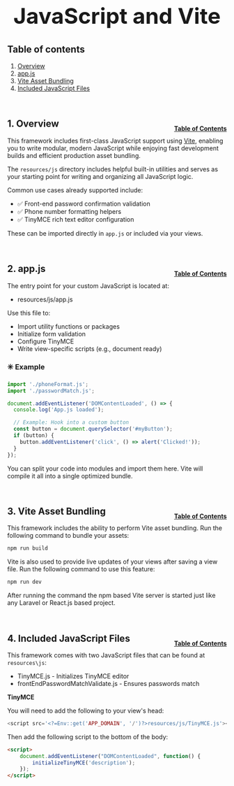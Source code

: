 <h1 style="font-size: 50px; text-align: center;">JavaScript and Vite</h1>

## Table of contents
1. [Overview](#overview)
2. [app.js](#app_js)
3. [Vite Asset Bundling](#vite-asset-bundling)
4. [Included JavaScript Files](#javascript)

<br>

## 1. Overview <a id="overview"></a><span style="float: right; font-size: 14px; padding-top: 15px;">[Table of Contents](#table-of-contents)</span>
This framework includes first-class JavaScript support using [Vite](https://vitejs.dev/), enabling you to write modular, modern JavaScript while enjoying fast development builds and efficient production asset bundling.

The `resources/js` directory includes helpful built-in utilities and serves as your starting point for writing and organizing all JavaScript logic.

Common use cases already supported include:
- ✅ Front-end password confirmation validation  
- ✅ Phone number formatting helpers  
- ✅ TinyMCE rich text editor configuration

These can be imported directly in `app.js` or included via your views.

<br>

## 2. app.js <a id="app_js"></a><span style="float: right; font-size: 14px; padding-top: 15px;">[Table of Contents](#table-of-contents)</span>
The entry point for your custom JavaScript is located at:
- resources/js/app.js

Use this file to:
- Import utility functions or packages
- Initialize form validation
- Configure TinyMCE
- Write view-specific scripts (e.g., document ready)

### ✳️ Example
```js
import './phoneFormat.js';
import './passwordMatch.js';

document.addEventListener('DOMContentLoaded', () => {
  console.log('App.js loaded');

  // Example: Hook into a custom button
  const button = document.querySelector('#myButton');
  if (button) {
    button.addEventListener('click', () => alert('Clicked!'));
  }
});
```

You can split your code into modules and import them here. Vite will compile it all into a single optimized bundle.

<br>

## 3. Vite Asset Bundling <a id="vite-asset-bundling"></a><span style="float: right; font-size: 14px; padding-top: 15px;">[Table of Contents](#table-of-contents)</span>
This framework includes the ability to perform Vite asset bundling.  Run the following command to bundle your assets:

```sh
npm run build
```

Vite is also used to provide live updates of your views after saving a view file.  Run the following command to use this feature:

```sh
npm run dev
```

After running the command the npm based Vite server is started just like any Laravel or React.js based project.

<br>

## 4. Included JavaScript Files <a id="javascript"></a><span style="float: right; font-size: 14px; padding-top: 15px;">[Table of Contents](#table-of-contents)</span>
This framework comes with two JavaScript files that can be found at `resources\js`:
- TinyMCE.js - Initializes TinyMCE editor
- frontEndPasswordMatchValidate.js - Ensures passwords match


**TinyMCE**

You will need to add the following to your view's head:
```php
<script src='<?=Env::get('APP_DOMAIN', '/')?>resources/js/TinyMCE.js'></script>
```

Then add the following script to the bottom of the body:
```html
<script>
    document.addEventListener("DOMContentLoaded", function() {
        initializeTinyMCE('description');
    });
</script>
```
